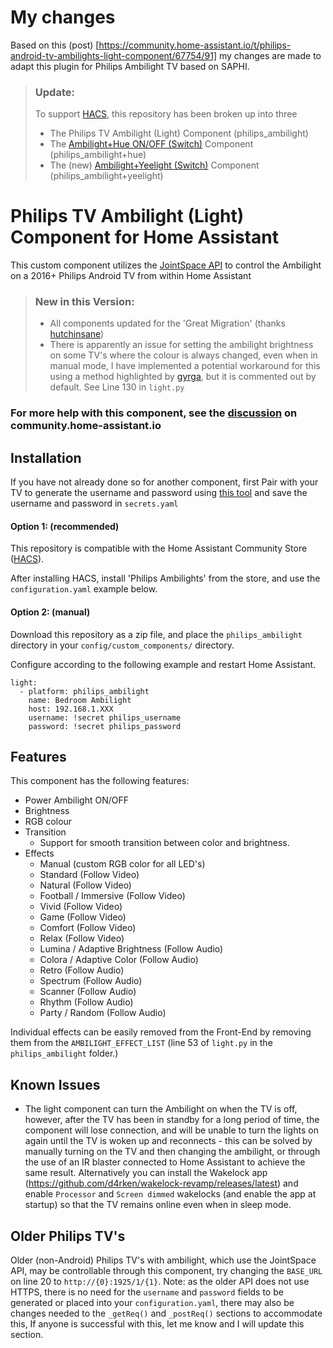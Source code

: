 # My changes
Based on this (post) [https://community.home-assistant.io/t/philips-android-tv-ambilights-light-component/67754/91] my changes are made to adapt this plugin for Philips Ambilight TV based on SAPHI.


> ### Update:
>
> To support [HACS](https://community.home-assistant.io/t/custom-component-hacs/121727), this repository has been broken up into three
> - The Philips TV Ambilight (Light) Component (philips_ambilight)
> - The [Ambilight+Hue ON/OFF (Switch)](https://github.com/jomwells/ambihue) Component (philips_ambilight+hue)
> - The (new) [Ambilight+Yeelight (Switch)](https://github.com/jomwells/ambilight-yeelight) Component (philips_ambilight+yeelight)



# Philips TV Ambilight (Light) Component for Home Assistant

This custom component utilizes the [JointSpace API](http://jointspace.sourceforge.net/projectdata/documentation/jasonApi/1/doc/API.html) to control the Ambilight on a 2016+ Philips Android TV from within Home Assistant

> ### New in this Version:
> - All components updated for the 'Great Migration' (thanks [hutchinsane](https://github.com/hutchinsane))
> - There is apparently an issue for setting the ambilight brightness on some TV's where the colour is always changed, even when in manual mode, I have implemented a potential workaround for this using a method highlighted by [gyrga](https://community.home-assistant.io/u/gyrga), but it is commented out by default. See Line 130 in ```light.py```

### For more help with this component, see the [discussion](https://community.home-assistant.io/t/philips-android-tv-ambilights-light-component/67754) on community.home-assistant.io

## Installation

If you have not already done so for another component, first Pair with your TV to generate the username and password using [this tool](https://github.com/suborb/philips_android_tv) and save the username and password in ```secrets.yaml```

#### Option 1: (recommended)
This repository is compatible with the Home Assistant Community Store ([HACS](https://community.home-assistant.io/t/custom-component-hacs/121727)).

After installing HACS, install 'Philips Ambilights' from the store, and use the ```configuration.yaml``` example below.

#### Option 2: (manual)
Download this repository as a zip file, and place the ```philips_ambilight``` directory in your ```config/custom_components/``` directory.

Configure according to the following example and restart Home Assistant.

```
light:
  - platform: philips_ambilight
    name: Bedroom Ambilight
    host: 192.168.1.XXX
    username: !secret philips_username
    password: !secret philips_password
```

## Features
This component has the following features:
- Power Ambilight ON/OFF
- Brightness
- RGB colour
- Transition
  - Support for smooth transition between color and brightness.
- Effects
  - Manual (custom RGB color for all LED's)
  - Standard (Follow Video)
  - Natural (Follow Video)
  - Football / Immersive (Follow Video)
  - Vivid (Follow Video)
  - Game (Follow Video)
  - Comfort (Follow Video)
  - Relax (Follow Video)
  - Lumina / Adaptive Brightness (Follow Audio)
  - Colora / Adaptive Color (Follow Audio)
  - Retro (Follow Audio)
  - Spectrum (Follow Audio)
  - Scanner (Follow Audio)
  - Rhythm (Follow Audio)
  - Party / Random (Follow Audio)
  
Individual effects can be easily removed from the Front-End by removing them from the ```AMBILIGHT_EFFECT_LIST``` (line 53 of ```light.py``` in the ```philips_ambilight``` folder.)

## Known Issues
- The light component can turn the Ambilight on when the TV is off, however, after the TV has been in standby for a long period of time, the component will lose connection, and will be unable to turn the lights on again until the TV is woken up and reconnects - this can be solved by manually turning on the TV and then changing the ambilight, or through the use of an IR blaster connected to Home Assistant to achieve the same result. Alternatively you can install the Wakelock app (https://github.com/d4rken/wakelock-revamp/releases/latest) and enable `Processor` and `Screen dimmed` wakelocks (and enable the app at startup) so that the TV remains online even when in sleep mode.

## Older Philips TV's
Older (non-Android) Philips TV's with ambilight, which use the JointSpace API, may be controllable through this component, try changing the `BASE_URL` on line 20 to `http://{0}:1925/1/{1}`. Note: as the older API does not use HTTPS, there is no need for the `username` and  `password` fields to be generated or placed into your `configuration.yaml`, there may also be changes needed to the `_getReq()` and `_postReq()` sections to accommodate this, If anyone is successful with this, let me know and I will update this section.
